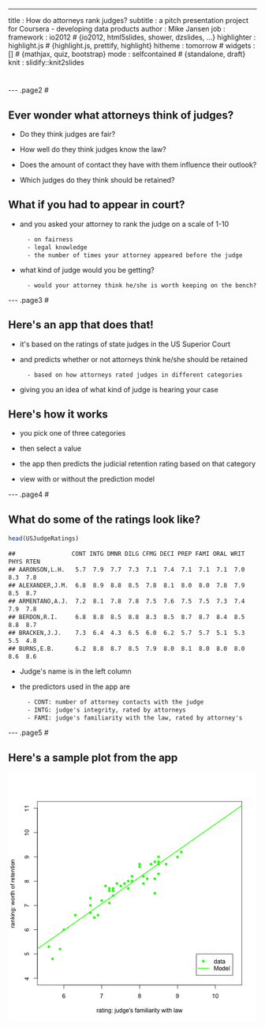 ---
title       : How do attorneys rank judges?
subtitle    : a pitch presentation project for Coursera - developing data products
author      : Mike Jansen
job         : 
framework   : io2012        # {io2012, html5slides, shower, dzslides, ...}
highlighter : highlight.js  # {highlight.js, prettify, highlight}
hitheme     : tomorrow      # 
widgets     : []            # {mathjax, quiz, bootstrap}
mode        : selfcontained # {standalone, draft}
knit        : slidify::knit2slides


# <!-- https://datamj2.github.io/ddd_wk04_proj/#/ -->
# <style>
# 
# <!-- /* line 183, ../scss/default.scss */ -->
# slides > slide:not(.nobackground):after {
#   <!-- font-size: 12pt; -->
#   <!-- content: attr(data-slide-num) "/" attr(data-total-slides); -->
#   content: "2/5" ;
#   <!-- position: absolute; -->
#   <!-- bottom: 20px; -->
#   <!-- right: 60px; -->
#   <!-- line-height: 1.9; -->
#   <!-- color: darkred -->
# }
# </style>

--- .page2 #

## Ever wonder what attorneys think of judges?

- Do they think judges are fair?

- How well do they think judges know the law?

- Does the amount of contact they have with them influence their outlook?

- Which judges do they think should be retained?



## What if you had to appear in court?

- and you asked your attorney to rank the judge on a scale of 1-10

        - on fairness
        - legal knowledge
        - the number of times your attorney appeared before the judge


- what kind of judge would you be getting?

        - would your attorney think he/she is worth keeping on the bench?

--- .page3 #

## Here's an app that does that!

- it's based on the ratings of state judges in the US Superior Court

- and predicts whether or not attorneys think he/she should be retained

        - based on how attorneys rated judges in different categories
        
- giving you an idea of what kind of judge is hearing your case

## Here's how it works

 - you pick one of three categories
 
 - then select a value
 
 - the app then predicts the judicial retention rating based on that category
 
 - view with or without the prediction model

--- .page4 #

## What do some of the ratings look like? 

```r
head(USJudgeRatings)
```

```
##                CONT INTG DMNR DILG CFMG DECI PREP FAMI ORAL WRIT PHYS RTEN
## AARONSON,L.H.   5.7  7.9  7.7  7.3  7.1  7.4  7.1  7.1  7.1  7.0  8.3  7.8
## ALEXANDER,J.M.  6.8  8.9  8.8  8.5  7.8  8.1  8.0  8.0  7.8  7.9  8.5  8.7
## ARMENTANO,A.J.  7.2  8.1  7.8  7.8  7.5  7.6  7.5  7.5  7.3  7.4  7.9  7.8
## BERDON,R.I.     6.8  8.8  8.5  8.8  8.3  8.5  8.7  8.7  8.4  8.5  8.8  8.7
## BRACKEN,J.J.    7.3  6.4  4.3  6.5  6.0  6.2  5.7  5.7  5.1  5.3  5.5  4.8
## BURNS,E.B.      6.2  8.8  8.7  8.5  7.9  8.0  8.1  8.0  8.0  8.0  8.6  8.6
```

- Judge's name is in the left column

- the predictors used in the app are 

        - CONT: number of attorney contacts with the judge
        - INTG: judge's integrity, rated by attorneys
        - FAMI: judge's familiarity with the law, rated by attorney's

        


--- .page5 #

## Here's a sample plot from the app
![plot of chunk unnamed-chunk-2](assets/fig/unnamed-chunk-2-1.png)

